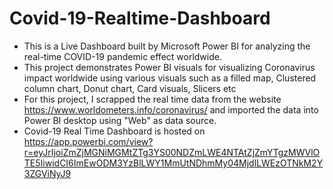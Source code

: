 # Covid-19-Realtime-Dashboard

* This is a Live Dashboard built by Microsoft Power BI for analyzing the real-time COVID-19 pandemic effect worldwide.
* This project demonstrates Power BI visuals for visualizing Coronavirus impact worldwide using various visuals such as a filled map, Clustered column chart, Donut chart, Card visuals, Slicers etc
* For this project, I scrapped the real time  data from the website https://www.worldometers.info/coronavirus/ and imported the data into Power BI desktop using "Web"  as data source.
* Covid-19 Real Time Dashboard is hosted on https://app.powerbi.com/view?r=eyJrIjoiZmZjMGNiMGMtZTg3YS00NDZmLWE4NTAtZjZmYTgzMWVlOTE5IiwidCI6ImEwODM3YzBlLWY1MmUtNDhmMy04MjdlLWEzOTNkM2Y3ZGViNyJ9
